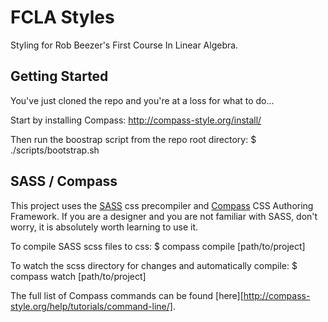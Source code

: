 FCLA Styles
===========
Styling for Rob Beezer's First Course In Linear Algebra.

Getting Started
---------------
You've just cloned the repo and you're at a loss for what to do... 

Start by installing Compass: http://compass-style.org/install/

Then run the boostrap script from the repo root directory:
    $ ./scripts/bootstrap.sh

SASS / Compass
--------------
This project uses the [SASS](http://sass-lang.com/) css precompiler and [Compass](http://compass-style.org/) CSS Authoring Framework. If you are a designer and you are not familiar with SASS, don't worry, it is absolutely worth learning to use it.

To compile SASS scss files to css:
    $ compass compile [path/to/project]

To watch the scss directory for changes and automatically compile:
    $ compass watch [path/to/project]

The full list of Compass commands can be found [here][http://compass-style.org/help/tutorials/command-line/].
